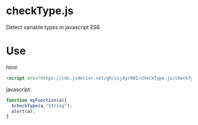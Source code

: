 # checkType.js
Detect variable types in javascript ES6

# Use
html:
```html
<script src="https://cdn.jsdelivr.net/gh/csjdyr001/checkType.js/checkType.min.js"></script>
```

javascript:
```javascript
function myFunction(a){
  $checkType(a,"String");
  alert(a);
}
```
